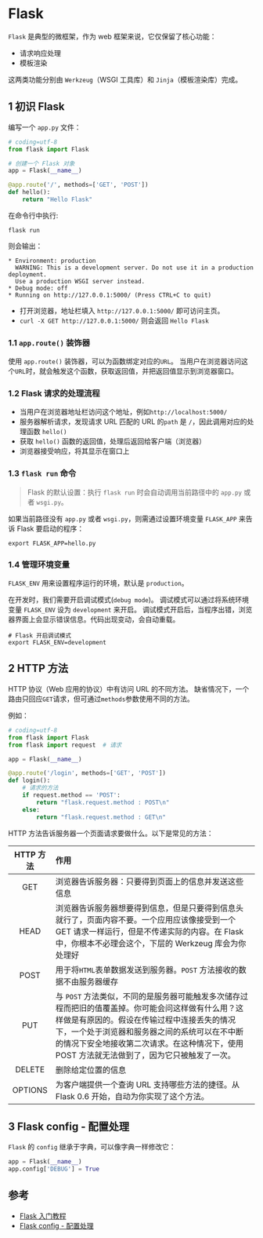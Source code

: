 # Flask

`Flask` 是典型的微框架，作为 web 框架来说，它仅保留了核心功能：

* 请求响应处理
* 模板渲染

这两类功能分别由 `Werkzeug`（WSGI 工具库）和 `Jinja`（模板渲染库）完成。

## 1 初识 Flask

编写一个 `app.py` 文件：

```python
# coding=utf-8
from flask import Flask

# 创建一个 Flask 对象
app = Flask(__name__)

@app.route('/', methods=['GET', 'POST'])
def hello():
    return "Hello Flask"
```

在命令行中执行:

```shell
flask run
```

则会输出：

```shell
* Environment: production
  WARNING: This is a development server. Do not use it in a production deployment.
  Use a production WSGI server instead.
* Debug mode: off
* Running on http://127.0.0.1:5000/ (Press CTRL+C to quit)
```

* 打开浏览器，地址栏填入 `http://127.0.0.1:5000/` 即可访问主页。
* `curl -X GET http://127.0.0.1:5000/` 则会返回 `Hello Flask`

### 1.1 `app.route()` 装饰器

使用 `app.route()` 装饰器，可以为函数绑定对应的`URL`。
当用户在浏览器访问这个`URL`时，就会触发这个函数，获取返回值，并把返回值显示到浏览器窗口。

### 1.2 Flask 请求的处理流程

* 当用户在浏览器地址栏访问这个地址，例如`http://localhost:5000/`
* 服务器解析请求，发现请求 URL 匹配的 URL 的`path` 是 `/`，因此调用对应的处理函数 `hello()`
* 获取 `hello()` 函数的返回值，处理后返回给客户端（浏览器）
* 浏览器接受响应，将其显示在窗口上

### 1.3 `flask run` 命令

> Flask 的默认设置：执行 `flask run` 时会自动调用当前路径中的 `app.py` 或者 `wsgi.py`。

如果当前路径没有 `app.py` 或者 `wsgi.py`，则需通过设置环境变量 `FLASK_APP` 来告诉 Flask 要启动的程序：

```shell
export FLASK_APP=hello.py
```

### 1.4 管理环境变量

`FLASK_ENV` 用来设置程序运行的环境，默认是 `production`。

在开发时，我们需要开启调试模式(`debug mode`)。
调试模式可以通过将系统环境变量 `FLASK_ENV` 设为 `development` 来开启。
调试模式开启后，当程序出错，浏览器界面上会显示错误信息。代码出现变动，会自动重载。

```shell
# Flask 开启调试模式
export FLASK_ENV=development
```

## 2 HTTP 方法

HTTP 协议（Web 应用的协议）中有访问 URL 的不同方法。
缺省情况下，一个路由只回应`GET`请求，但可通过`methods`参数使用不同的方法。

例如：

```python
# coding=utf-8
from flask import Flask
from flask import request  # 请求

app = Flask(__name__)

@app.route('/login', methods=['GET', 'POST'])
def login():
    # 请求的方法
    if request.method == 'POST':
        return "flask.request.method : POST\n"
    else:
        return "flask.request.method : GET\n"
```

HTTP 方法告诉服务器一个页面请求要做什么。以下是常见的方法：

| HTTP 方法 | 作用 |
| :------: | :------------------- |
| GET | 浏览器告诉服务器：只要得到页面上的信息并发送这些信息 |
| HEAD | 浏览器告诉服务器想要得到信息，但是只要得到信息头就行了，页面内容不要。一个应用应该像接受到一个 GET 请求一样运行，但是不传递实际的内容。在 Flask 中，你根本不必理会这个，下层的 Werkzeug 库会为你处理好 |
| POST | 用于将`HTML`表单数据发送到服务器。`POST` 方法接收的数据不由服务器缓存 |
| PUT | 与 `POST` 方法类似，不同的是服务器可能触发多次储存过程而把旧的值覆盖掉。你可能会问这样做有什么用？这样做是有原因的。假设在传输过程中连接丢失的情况下，一个处于浏览器和服务器之间的系统可以在不中断的情况下安全地接收第二次请求。在这种情况下，使用 POST 方法就无法做到了，因为它只被触发了一次。|
| DELETE | 删除给定位置的信息 |
| OPTIONS | 为客户端提供一个查询 URL 支持哪些方法的捷径。从 Flask 0.6 开始，自动为你实现了这个方法。|

## 3 Flask config - 配置处理

`Flask` 的 `config` 继承于字典，可以像字典一样修改它：

```python
app = Flask(__name__)
app.config['DEBUG'] = True
```

## 参考

* [Flask 入门教程](https://read.helloflask.com/)
* [Flask config - 配置处理](http://docs.jinkan.org/docs/flask/config.html)
